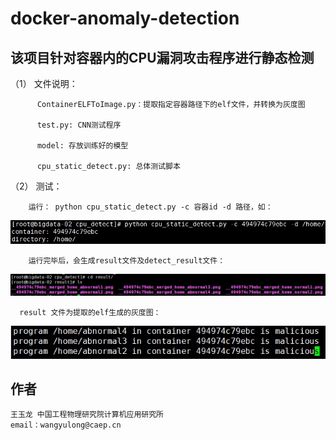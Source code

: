 # docker-anomaly-detection
## 该项目针对容器内的CPU漏洞攻击程序进行静态检测
  （1）	文件说明：
  ```
        ContainerELFToImage.py：提取指定容器路径下的elf文件，并转换为灰度图
        
        test.py: CNN测试程序
        
        model: 存放训练好的模型
        
        cpu_static_detect.py: 总体测试脚本
```

（2）	测试：

        运行： python cpu_static_detect.py -c 容器id -d 路径，如：
  ![Fig 1](https://github.com/aisthebest/docker-anomaly-detection/blob/main/cpu_detect/test.jpg)

        
        运行完毕后，会生成result文件及detect_result文件：
  
  ![Fig 2](https://github.com/aisthebest/docker-anomaly-detection/blob/main/cpu_detect/elf-gray.jpg)
        
      result 文件为提取的elf生成的灰度图：
 
  ![Fig 3](https://github.com/aisthebest/docker-anomaly-detection/blob/main/cpu_detect/results.jpg)


## 作者
    王玉龙 中国工程物理研究院计算机应用研究所 
    email：wangyulong@caep.cn
        
